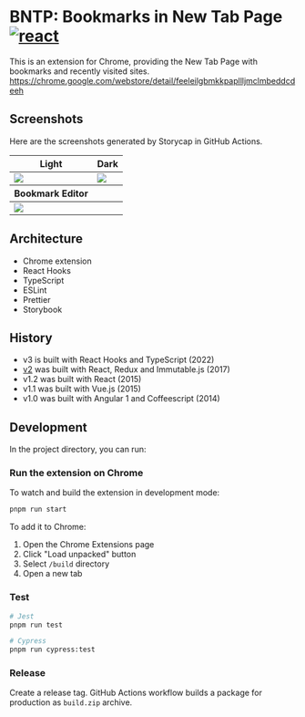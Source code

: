 # BNTP: Bookmarks in New Tab Page [![react](https://github.com/int128/bntp/actions/workflows/react.yaml/badge.svg)](https://github.com/int128/bntp/actions/workflows/react.yaml)

This is an extension for Chrome, providing the New Tab Page with bookmarks and recently visited sites.
https://chrome.google.com/webstore/detail/feeleilgbmkkpapllljmclmbeddcdeeh

## Screenshots

Here are the screenshots generated by Storycap in GitHub Actions.

<table>
  <thead>
    <th>Light</th>
    <th>Dark</th>
  </thead>
  <tr>
    <td><img src="https://github.com/int128/bntp/wiki/main/__screenshots__/App/component/Primary.png"></td>
    <td><img src="https://github.com/int128/bntp/wiki/main/__screenshots__/App/component/Dark.png">
  </tr>
  <thead>
    <th>Bookmark Editor</th>
    <th></th>
  </thead>
  <tr>
    <td><img src="https://github.com/int128/bntp/wiki/main/__screenshots__/BookmarkEditor/component/Primary.png"></td>
    <td></td>
  </tr>
</table>

## Architecture

- Chrome extension
- React Hooks
- TypeScript
- ESLint
- Prettier
- Storybook

## History

- v3 is built with React Hooks and TypeScript (2022)
- [v2](https://github.com/int128/bntp/tree/v2) was built with React, Redux and Immutable.js (2017)
- v1.2 was built with React (2015)
- v1.1 was built with Vue.js (2015)
- v1.0 was built with Angular 1 and Coffeescript (2014)

## Development

In the project directory, you can run:

### Run the extension on Chrome

To watch and build the extension in development mode:

```sh
pnpm run start
```

To add it to Chrome:

1. Open the Chrome Extensions page
1. Click "Load unpacked" button
1. Select `/build` directory
1. Open a new tab

### Test

```sh
# Jest
pnpm run test

# Cypress
pnpm run cypress:test
```

### Release

Create a release tag.
GitHub Actions workflow builds a package for production as `build.zip` archive.
